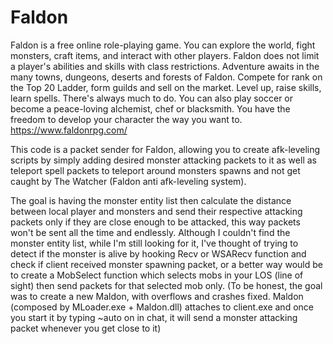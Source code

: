 # Faldon

Faldon is a free online role-playing game. You can explore the world, fight monsters, craft items, and interact with other players. Faldon does not limit a player's abilities and skills with class restrictions.
Adventure awaits in the many towns, dungeons, deserts and forests of Faldon. Compete for rank on the Top 20 Ladder, form guilds and sell on the market.
Level up, raise skills, learn spells. There's always much to do. You can also play soccer or become a peace-loving alchemist, chef or blacksmith. You have the freedom to develop your character the way you want to.
https://www.faldonrpg.com/

This code is a packet sender for Faldon, allowing you to create afk-leveling scripts by simply adding desired monster attacking packets to it as well as teleport spell packets to teleport around monsters spawns and not get caught by The Watcher (Faldon anti afk-leveling system).

The goal is having the monster entity list then calculate the distance between local player and monsters and send their respective attacking packets only if they are close enough to be attacked, this way packets won't be sent all the time and endlessly. Although I couldn't find the monster entity list, while I'm still looking for it, I've thought of trying to detect if the monster is alive by hooking Recv or WSARecv function and check if client received monster spawning packet, or a better way would be to create a MobSelect function which selects mobs in your LOS (line of sight) then send packets for that selected mob only.
(To be honest, the goal was to create a new Maldon, with overflows and crashes fixed. Maldon (composed by MLoader.exe + Maldon.dll) attaches to client.exe and once you start it by typing ~auto on in chat, it will send a monster attacking packet whenever you get close to it)
